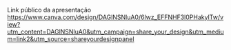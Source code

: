 Link público da apresentação
https://www.canva.com/design/DAGlNSNluA0/6lwz_EFFNHF3l0PHakylTw/view?utm_content=DAGlNSNluA0&utm_campaign=share_your_design&utm_medium=link2&utm_source=shareyourdesignpanel

